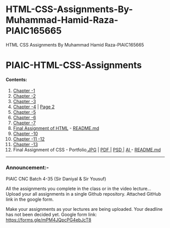 # HTML-CSS-Assignments-By-Muhammad-Hamid-Raza-PIAIC165665
HTML CSS Assignments By Muhammad Hamid Raza-PIAIC165665
# PIAIC-HTML-CSS-Assignments


#### Contents:
  1. [Chapter -1](ch_1/ch_1.html)
  2. [Chapter -2](ch_2/2.pdf)
  3. [Chapter -3](ch_3/3.pdf)
  4. [Chapter -4](ch_4/4a.pdf) | [Page 2](ch_4/4b.pdf)
  5. [Chapter -5](ch_5/5.pdf)
  6. [Chapter -6](ch_6/periodic_html.png)
  7. [Chapter -7](ch_7/Forms.pdf)
  8. [Final Assignment of HTML](ch_8_Final_Assignment_of_HTML/HTML.pdf) - [README.md](ch_8_Final_Assignment_of_HTML/README.md)
  9. [Chapter -10](ch_10/periodic_html.png)
  10. [Chapter -11 -12](ch_11_12/12.pdf)
  11. [Chapter -13](ch_13/13.PNG)
  12. Final Assignment of CSS - Portfolio[ JPG](Final_Assignment_of_CSS/Company-Portfolio.jpg) | [ PDF ](Final_Assignment_of_CSS/Company_Portfolio.pdf) | [ PSD ](Final_Assignment_of_CSS/Company_Portfolio.psd) | [ AI ](Final_Assignment_of_CSS/Company_Portfolio.ai)  - [README.md](Final_Assignment_of_CSS/README.md)

----------------------

### Announcement:-

PIAIC CNC Batch 4-35 (Sir Daniyal & Sir Yousuf)

All the assignments you complete in the class or in the video lecture... Upload your all assignments in a single Github repository. Attached GitHub link in the google form.

Make your assignments as your lectures are being uploaded. Your deadline has not been decided yet.
Google form link: https://forms.gle/mPM4JQpcPG4ebJcT8
